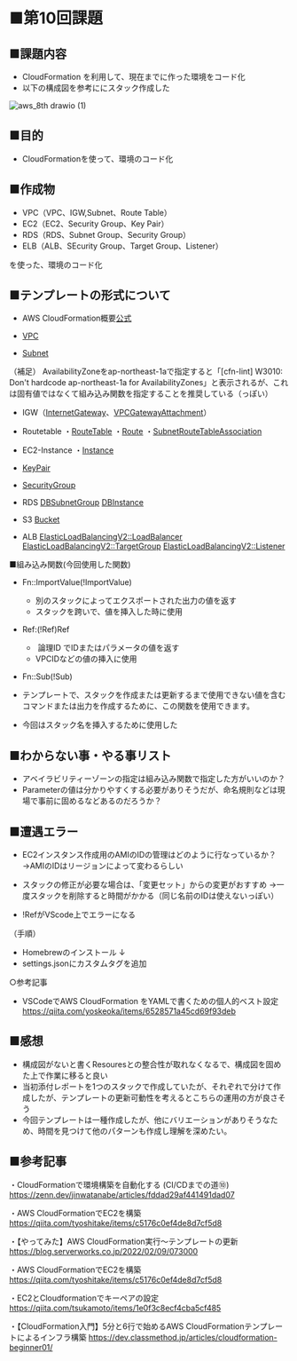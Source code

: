 # ■第10回課題

## ■課題内容
* CloudFormation を利用して、現在までに作った環境をコード化
* 以下の構成図を参考ににスタック作成した

![aws_8th drawio (1)](https://user-images.githubusercontent.com/100008521/217277642-49a84b6a-6115-46eb-a60a-63de3779c924.png)


## ■目的
* CloudFormationを使って、環境のコード化


## ■作成物

* VPC（VPC、IGW,Subnet、Route Table）
* EC2（EC2、Security Group、Key Pair）
* RDS（RDS、Subnet Group、Security Group）
* ELB（ALB、SEcurity Group、Target Group、Listener）

を使った、環境のコード化


## ■テンプレートの形式について

* AWS CloudFormation概要[公式](https://docs.aws.amazon.com/ja_jp/AWSCloudFormation/latest/UserGuide/template-formats.html)


* [VPC](https://docs.aws.amazon.com/ja_jp/AWSCloudFormation/latest/UserGuide/aws-resource-ec2-vpc.html)


* [Subnet](https://docs.aws.amazon.com/ja_jp/AWSCloudFormation/latest/UserGuide/aws-resource-ec2-subnet.html)

（補足）
AvailabilityZoneをap-northeast-1aで指定すると「[cfn-lint] W3010: Don't hardcode ap-northeast-1a for AvailabilityZones」と表示されるが、これは固有値ではなくて組み込み関数を指定することを推奨している（っぽい）


* IGW（[InternetGateway](https://docs.aws.amazon.com/ja_jp/AWSCloudFormation/latest/UserGuide/aws-resource-ec2-internetgateway.html)、[VPCGatewayAttachment](https://docs.aws.amazon.com/ja_jp/AWSCloudFormation/latest/UserGuide/aws-resource-ec2-vpc-gateway-attachment.html)）


* Routetable
・[RouteTable](https://docs.aws.amazon.com/ja_jp/AWSCloudFormation/latest/UserGuide/aws-resource-ec2-routetable.html)
・[Route](https://docs.aws.amazon.com/ja_jp/AWSCloudFormation/latest/UserGuide/aws-resource-ec2-route.html)
・[SubnetRouteTableAssociation](https://docs.aws.amazon.com/ja_jp/AWSCloudFormation/latest/UserGuide/aws-resource-ec2-subnetroutetableassociation.html)


* EC2-Instance
・[Instance](https://docs.aws.amazon.com/ja_jp/AWSCloudFormation/latest/UserGuide/aws-properties-ec2-instance.html#cfn-ec2-instance-disableapitermination)

* [KeyPair](https://docs.aws.amazon.com/AWSCloudFormation/latest/UserGuide/aws-resource-ec2-keypair.html)

* [SecurityGroup](https://docs.aws.amazon.com/ja_jp/AWSCloudFormation/latest/UserGuide/aws-properties-ec2-security-group.html)

* RDS
[DBSubnetGroup](https://docs.aws.amazon.com/ja_jp/AWSCloudFormation/latest/UserGuide/aws-resource-rds-dbsubnetgroup.html)
[DBInstance](https://docs.aws.amazon.com/ja_jp/AWSCloudFormation/latest/UserGuide/aws-resource-rds-dbinstance.html)

* S3
[Bucket](https://docs.aws.amazon.com/AWSCloudFormation/latest/UserGuide/aws-properties-s3-bucket.html)

* ALB
[ElasticLoadBalancingV2::LoadBalancer](https://docs.aws.amazon.com/ja_jp/AWSCloudFormation/latest/UserGuide/aws-resource-elasticloadbalancingv2-loadbalancer.html)
[ElasticLoadBalancingV2::TargetGroup](https://docs.aws.amazon.com/ja_jp/AWSCloudFormation/latest/UserGuide/aws-resource-elasticloadbalancingv2-targetgroup.html)
[ElasticLoadBalancingV2::Listener](https://docs.aws.amazon.com/ja_jp/AWSCloudFormation/latest/UserGuide/aws-resource-elasticloadbalancingv2-listener.html)


■組み込み関数(今回使用した関数)


* Fn::ImportValue(!ImportValue)
  * 別のスタックによってエクスポートされた出力の値を返す
  * スタックを跨いで、値を挿入した時に使用


* Ref:(!Ref)Ref
  *  論理ID でIDまたはパラメータの値を返す
  * VPCIDなどの値の挿入に使用


* Fn::Sub(!Sub)

* テンプレートで、スタックを作成または更新するまで使用できない値を含むコマンドまたは出力を作成するために、この関数を使用できます。

* 今回はスタック名を挿入するために使用した


## ■わからない事・やる事リスト
* アベイラビリティーゾーンの指定は組み込み関数で指定した方がいいのか？
* Parameterの値は分かりやすくする必要がありそうだが、命名規則などは現場で事前に固めるなどあるのだろうか？


## ■遭遇エラー
* EC2インスタンス作成用のAMIのIDの管理はどのように行なっているか？
  →AMIのIDはリージョンによって変わるらしい

* スタックの修正が必要な場合は、「変更セット」からの変更がおすすめ
  →一度スタックを削除すると時間がかかる（同じ名前のIDは使えないっぽい）

* !RefがVScode上でエラーになる

（手順）
* Homebrewのインストール
↓
* settings.jsonにカスタムタグを追加


○参考記事
* VSCodeでAWS CloudFormation をYAMLで書くための個人的ベスト設定
https://qiita.com/yoskeoka/items/6528571a45cd69f93deb


## ■感想
* 構成図がないと書くResouresとの整合性が取れなくなるで、構成図を固めた上で作業に移ると良い
* 当初添付レポートを1つのスタックで作成していたが、それぞれで分けて作成したが、テンプレートの更新可動性を考えるとこちらの運用の方が良さそう
* 今回テンプレートは一種作成したが、他にバリエーションがありそうなため、時間を見つけて他のパターンも作成し理解を深めたい。



## ■参考記事

・CloudFormationで環境構築を自動化する (CI/CDまでの道⑩)
https://zenn.dev/jinwatanabe/articles/fddad29af441491dad07

・AWS CloudFormationでEC2を構築
https://qiita.com/tyoshitake/items/c5176c0ef4de8d7cf5d8

・【やってみた】AWS CloudFormation実行～テンプレートの更新
https://blog.serverworks.co.jp/2022/02/09/073000

・AWS CloudFormationでEC2を構築
https://qiita.com/tyoshitake/items/c5176c0ef4de8d7cf5d8

・EC2とCloudformationでキーペアの設定
https://qiita.com/tsukamoto/items/1e0f3c8ecf4cba5cf485

・【CloudFormation入門】5分と6行で始めるAWS CloudFormationテンプレートによるインフラ構築
https://dev.classmethod.jp/articles/cloudformation-beginner01/

